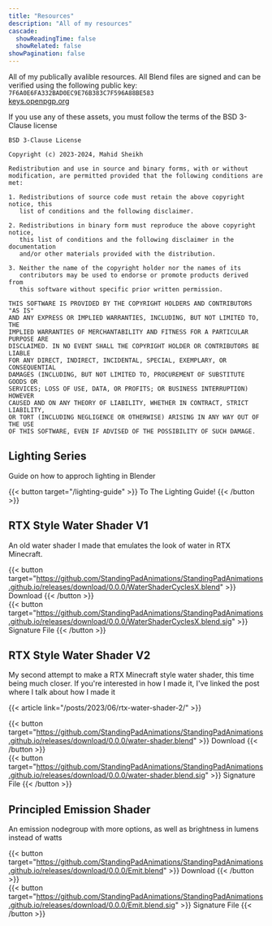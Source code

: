 ```yaml
---
title: "Resources"
description: "All of my resources"
cascade:
  showReadingTime: false
  showRelated: false
showPagination: false
---
```

<link rel="stylesheet" href="overrides.css">

All of my publically avalible resources. All Blend files are signed and can be verified using the following public key: \
`7F6A0E6FA332BAD0EC9E76B383C7F596A88BE583` \
[keys.openpgp.org](https://keys.openpgp.org/vks/v1/by-fingerprint/7F6A0E6FA332BAD0EC9E76B383C7F596A88BE58)

If you use any of these assets, you must follow the terms of the BSD 3-Clause license
```
BSD 3-Clause License

Copyright (c) 2023-2024, Mahid Sheikh

Redistribution and use in source and binary forms, with or without
modification, are permitted provided that the following conditions are met:

1. Redistributions of source code must retain the above copyright notice, this
   list of conditions and the following disclaimer.

2. Redistributions in binary form must reproduce the above copyright notice,
   this list of conditions and the following disclaimer in the documentation
   and/or other materials provided with the distribution.

3. Neither the name of the copyright holder nor the names of its
   contributors may be used to endorse or promote products derived from
   this software without specific prior written permission.

THIS SOFTWARE IS PROVIDED BY THE COPYRIGHT HOLDERS AND CONTRIBUTORS "AS IS"
AND ANY EXPRESS OR IMPLIED WARRANTIES, INCLUDING, BUT NOT LIMITED TO, THE
IMPLIED WARRANTIES OF MERCHANTABILITY AND FITNESS FOR A PARTICULAR PURPOSE ARE
DISCLAIMED. IN NO EVENT SHALL THE COPYRIGHT HOLDER OR CONTRIBUTORS BE LIABLE
FOR ANY DIRECT, INDIRECT, INCIDENTAL, SPECIAL, EXEMPLARY, OR CONSEQUENTIAL
DAMAGES (INCLUDING, BUT NOT LIMITED TO, PROCUREMENT OF SUBSTITUTE GOODS OR
SERVICES; LOSS OF USE, DATA, OR PROFITS; OR BUSINESS INTERRUPTION) HOWEVER
CAUSED AND ON ANY THEORY OF LIABILITY, WHETHER IN CONTRACT, STRICT LIABILITY,
OR TORT (INCLUDING NEGLIGENCE OR OTHERWISE) ARISING IN ANY WAY OUT OF THE USE
OF THIS SOFTWARE, EVEN IF ADVISED OF THE POSSIBILITY OF SUCH DAMAGE.
```

## Lighting Series
Guide on how to approch lighting in Blender

{{< button target="/lighting-guide" >}}
To The Lighting Guide!
{{< /button >}}

## RTX Style Water Shader V1
An old water shader I made that emulates the look of water in RTX Minecraft.

{{< button target="https://github.com/StandingPadAnimations/StandingPadAnimations.github.io/releases/download/0.0.0/WaterShaderCyclesX.blend" >}}
Download
{{< /button >}}
\
{{< button target="https://github.com/StandingPadAnimations/StandingPadAnimations.github.io/releases/download/0.0.0/WaterShaderCyclesX.blend.sig" >}}
Signature File
{{< /button >}}

## RTX Style Water Shader V2
My second attempt to make a RTX Minecraft style water shader, this time being much closer. If you're interested in how I made it, I've linked the post where I talk about how I made it

{{< article link="/posts/2023/06/rtx-water-shader-2/" >}}

{{< button target="https://github.com/StandingPadAnimations/StandingPadAnimations.github.io/releases/download/0.0.0/water-shader.blend" >}}
Download
{{< /button >}} 
\
{{< button target="https://github.com/StandingPadAnimations/StandingPadAnimations.github.io/releases/download/0.0.0/water-shader.blend.sig" >}}
Signature File
{{< /button >}}


## Principled Emission Shader
An emission nodegroup with more options, as well as brightness in lumens instead of watts

{{< button target="https://github.com/StandingPadAnimations/StandingPadAnimations.github.io/releases/download/0.0.0/Emit.blend" >}}
Download
{{< /button >}}
\
{{< button target="https://github.com/StandingPadAnimations/StandingPadAnimations.github.io/releases/download/0.0.0/Emit.blend.sig" >}}
Signature File
{{< /button >}}

